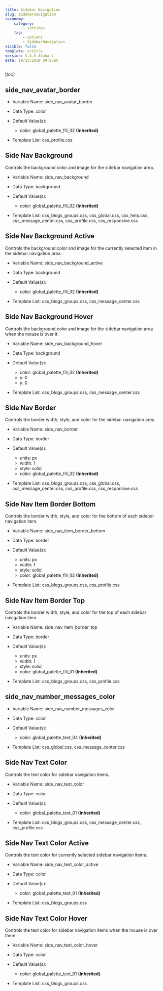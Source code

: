 ```yaml
---
title: Sidebar Navigation
slug: sidebarnavigation
taxonomy:
    category:
        - settings
    tag:
        - options
        - SidebarNavigation
visible: false
template: article
version: 5.4.5 Alpha 4
date: 10/15/2018 09:05am
---
```




[toc]

## side_nav_avatar_border



- Variable Name: side_nav_avatar_border
- Data Type: color
- Default Value(s):
  - color: global_palette_fill_02 **(Inherited)**

- Template List: css_profile.css

## Side Nav Background

Controls the background color and image for the sidebar navigation area.

- Variable Name: side_nav_background
- Data Type: background
- Default Value(s):
  - color: global_palette_fill_02 **(Inherited)**

- Template List: css_blogs_groups.css, css_global.css, css_help.css, css_message_center.css, css_profile.css, css_responsive.css

## Side Nav Background Active

Controls the background color and image for the currently selected item in the sidebar navigation area.

- Variable Name: side_nav_background_active
- Data Type: background
- Default Value(s):
  - color: global_palette_fill_02 **(Inherited)**

- Template List: css_blogs_groups.css, css_message_center.css

## Side Nav Background Hover

Controls the background color and image for the sidebar navigation area when the mouse is over it.

- Variable Name: side_nav_background_hover
- Data Type: background
- Default Value(s):
  - color: global_palette_fill_02 **(Inherited)**
  - x: 0
  - y: 0

- Template List: css_blogs_groups.css, css_message_center.css

## Side Nav Border

Controls the border width, style, and color for the sidebar navigation area.

- Variable Name: side_nav_border
- Data Type: border
- Default Value(s):
  - units: px
  - width: 1
  - style: solid
  - color: global_palette_fill_02 **(Inherited)**

- Template List: css_blogs_groups.css, css_global.css, css_message_center.css, css_profile.css, css_responsive.css

## Side Nav Item Border Bottom

Controls the border width, style, and color for the bottom of each sidebar navigation item.

- Variable Name: side_nav_item_border_bottom
- Data Type: border
- Default Value(s):
  - units: px
  - width: 1
  - style: solid
  - color: global_palette_fill_02 **(Inherited)**

- Template List: css_blogs_groups.css, css_profile.css

## Side Nav Item Border Top

Controls the border width, style, and color for the top of each sidebar navigation item.

- Variable Name: side_nav_item_border_top
- Data Type: border
- Default Value(s):
  - units: px
  - width: 1
  - style: solid
  - color: global_palette_fill_01 **(Inherited)**

- Template List: css_blogs_groups.css, css_profile.css

## side_nav_number_messages_color



- Variable Name: side_nav_number_messages_color
- Data Type: color
- Default Value(s):
  - color: global_palette_text_04 **(Inherited)**

- Template List: css_global.css, css_message_center.css

## Side Nav Text Color

Controls the text color for sidebar navigation items.

- Variable Name: side_nav_text_color
- Data Type: color
- Default Value(s):
  - color: global_palette_text_01 **(Inherited)**

- Template List: css_blogs_groups.css, css_message_center.css, css_profile.css

## Side Nav Text Color Active

Controls the text color for currently selected sidebar navigation items.

- Variable Name: side_nav_text_color_active
- Data Type: color
- Default Value(s):
  - color: global_palette_text_01 **(Inherited)**

- Template List: css_blogs_groups.css

## Side Nav Text Color Hover

Controls the text color for sidebar navigation items when the mouse is over them.

- Variable Name: side_nav_text_color_hover
- Data Type: color
- Default Value(s):
  - color: global_palette_text_01 **(Inherited)**

- Template List: css_blogs_groups.css

